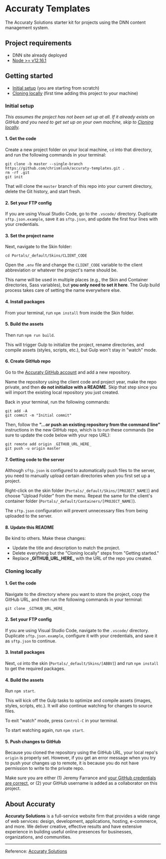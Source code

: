 # Accuraty Templates

The Accuraty Solutions starter kit for projects using the DNN content management system.

## Project requirements

- DNN site already deployed
- [Node >= v12.16.1](https://nodejs.org/en)

## Getting started

- [Initial setup](https://github.com/chrismlusk/accuraty-templates#initial-setup) (you are starting from scratch)
- [Cloning locally](https://github.com/chrismlusk/accuraty-templates#cloning-locally) (first time adding this project to your machine)

### Initial setup

_This assumes the project has not been set up at all. If it already exists on GitHub and you need to get set up on your own machine, skip to [Cloning locally](https://github.com/chrismlusk/accuraty-templates#cloning-locally)._

#### 1. Get the code

Create a new project folder on your local machine, `cd` into that directory, and run the following commands in your terminal:

```
git clone -b master --single-branch https://github.com/chrismlusk/accuraty-templates.git .
rm -rf .git
git init
```

That will clone the `master` branch of this repo into your current directory, delete the Git history, and start fresh.

#### 2. Set your FTP config

If you are using Visual Studio Code, go to the `.vscode/` directory. Duplicate `sftp.json.example`, save it as `sftp.json`, and update the first four lines with your credentials.

#### 3. Set the project name

Next, navigate to the Skin folder:

```
cd Portals/_default/Skins/CLIENT_CODE
```

Open the `.env` file and change the `CLIENT_CODE` variable to the client abbreviation or whatever the project's name should be.

This name will be used in multiple places (e.g., the Skin and Container directories, Sass variables), but **you only need to set it here**. The Gulp build process takes care of setting the name everywhere else.

#### 4. Install packages

From your terminal, run `npm install` from inside the Skin folder.

#### 5. Build the assets

Then run `npm run build`.

This will trigger Gulp to initialize the project, rename directories, and compile assets (styles, scripts, etc.), but Gulp won't stay in "watch" mode.

#### 6. Create GitHub repo

Go to the [Accuraty GitHub account](https://github.com/Accuraty) and add a new repository.

Name the repository using the client code and project year, make the repo private, and then **do not initialize with a README**. Skip that step since you will import the existing local repository you just created.

Back in your terminal, run the following commands:

```
git add -A
git commit -m "Initial commit"
```

Then, follow the **"…or push an existing repository from the command line"** instructions in the new GitHub repo, which is to run these commands (be sure to update the code below with your repo URL):

```
git remote add origin _GITHUB_URL_HERE_
git push -u origin master
```

#### 7. Getting code to the server

Although `sftp.json` is configured to automatically push files to the server, you need to manually upload certain directories when you first set up a project.

Right-click on the skin folder (`Portals/_default/Skins/[PROJECT_NAME]`) and choose "Upload Folder" from the menu. Repeat the same for the client's container folder (`Portals/_default/Containers/[PROJECT_NAME]`).

The `sftp.json` configuration will prevent unnecessary files from being uploaded to the server.

#### 8. Update this README

Be kind to others. Make these changes:

- Update the title and description to match the project.
- Delete everything but the "Cloning locally" steps from "Getting started."
- Replace **\_GITHUB_URL_HERE\_** with the URL of the repo you created.

### Cloning locally

#### 1. Get the code

Navigate to the directory where you want to store the project, copy the GitHub URL, and then run the following commands in your terminal:

```
git clone _GITHUB_URL_HERE_
```

#### 2. Set your FTP config

If you are using Visual Studio Code, navigate to the `.vscode/` directory. Duplicate `sftp.json.example`, configure it with your credentials, and save it as `sftp.json` to continue.

#### 3. Install packages

Next, `cd` into the skin (`Portals/_default/Skins/[ABBV]`) and run `npm install` to get the required packages.

#### 4. Build the assets

Run `npm start`.

This will kick off the Gulp tasks to optimize and compile assets (images, styles, scripts, etc.). It will also continue watching for changes to source files.

To exit "watch" mode, press `Control-C` in your terminal.

To start watching again, run `npm start`.

#### 5. Push changes to GitHub

Because you cloned the repository using the GitHub URL, your local repo's `origin` is properly set. However, if you get an error message when you try to push your changes up to remote, it is because you do not have permission to write to the private repo. 

Make sure you are either (1) Jeremy Farrance and [your GitHub credentials are correct](https://help.github.com/en/articles/caching-your-github-password-in-git), or (2) your GitHub username is added as a collaborator on this project.

## About Accuraty

**Accuraty Solutions** is a full-service website firm that provides a wide range of web services: design, development, applications, hosting, e-commerce, and more. We deliver creative, effective results and have extensive experience in building useful online presences for businesses, organizations, and communities.

---

Reference: [Accuraty Solutions](https://www.accuraty.com)
